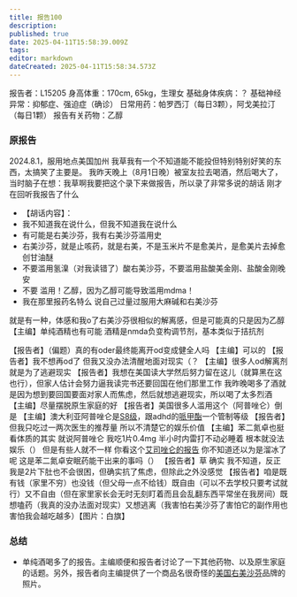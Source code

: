 ```yaml
---
title: 报告100
description: 
published: true
date: 2025-04-11T15:58:39.009Z
tags: 
editor: markdown
dateCreated: 2025-04-11T15:58:34.573Z
---
```


报告者：L15205
身高体重：170cm, 65kg，生理女
基础身体疾病：？
基础神经异常：抑郁症、强迫症（确诊）
日常用药：帕罗西汀（每日3颗），阿戈美拉汀（每日1颗）
报告有关药物：乙醇

### 原报告
2024.8.1，服用地点美国加州
我草我有一个不知道能不能投但特别特别好笑的东西，太搞笑了主要是。
我昨天晚上（8月1日晚）被室友拉去喝酒，然后喝大了，当时脑子在想：我草啊我要把这个录下来做报告，所以录了非常多说的胡话 刚才在回听我报告了什么
- 【胡话内容】：
- 我不知道我在说什么，但我不知道我在说什么
- 有可能是右美沙芬，我有右美沙芬滥用史
- 右美沙芬，就是止咳药，就是右美，不是玉米片不是愈美片，是愈美片去掉愈创甘油醚
- 不要滥用氢㴪（对我读错了）酸右美沙芬，不要滥用盐酸美金刚、盐酸金刚晚安
- 不要 滥用！乙醇，因为乙醇可能导致滥用mdma！
- 我在那里报药名特么 说自己过量过服用大麻碱和右美沙芬

就是有一种，体感和我o了右美沙芬很相似的解离感，但是可能真的只是因为乙醇
【主编】单纯酒精也有可能 酒精是nmda负变构调节剂，基本类似于拮抗剂

【报告者】（偏题）真的有oder最终能离开od变成健全人吗
【主编】可以的
【报告者】我不想再od了 但我又没办法清醒地面对现实（？
【主编】很多人od解离剂就是为了逃避现实
【报告者】我想在美国读大学然后努力留在这儿（就算黑在这也行），但家人估计会努力逼我读完书还要回国在他们那里工作 我昨晚喝多了酒就是因为想到要回国要面对家人而焦虑，然后就想逃避现实，所以喝了太多烈酒
【主编】尽量摆脱原生家庭的好
【报告者】美国很多人滥用这个（阿普唑仑）倒是
【主编】澳大利亚阿普唑仑是[S8级](https://en.wikipedia.org/wiki/Alprazolam)，跟adhd的[哌甲酯](/%E5%93%8C%E7%94%B2%E9%85%AF/)一个管制等级
【报告者】但我只吃过一两次医生的推荐量 所以不清楚它的娱乐价值
【主编】苯二氮卓也挺看体质的其实 就说阿普唑仑 我吃1片0.4mg 半小时内雷打不动必睡着 根本就没法娱乐（） 但是有些人就不一样 你看这个[艾司唑仑的报告](/report/RP092/) 你不知道还以为是溜冰了呢 这是苯二氮卓安眠药能干出来的事吗（）
【报告者】草 确实 我不知道，反正我是2片下肚也不会很困，但确实抗了焦虑，但除此之外没感觉
【报告者】咱是既有钱（家里不穷）也没钱（但父母一点不给钱）既自由（可以不去学校只要考试就行）又不自由（但在家里家长会无时无刻盯着而且会乱翻东西平常坐在我房间）既想嗑药（我真的没办法面对现实）又想逃离（我害怕右美沙芬了害怕它的副作用也害怕我会越吃越多）【图片：白旗】

### 总结
- 单纯酒喝多了的报告。主编顺便和报告者讨论了一下其他药物、以及原生家庭的话题。另外，报告者向主编提供了一个商品名很奇怪的[美国右美沙芬](/DXM%E5%85%A8%E7%90%83/#%E7%BE%8E%E5%9B%BD)品牌的照片。
